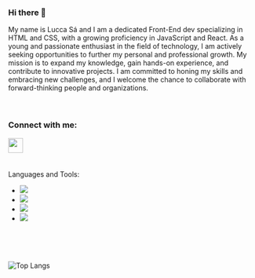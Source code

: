 ### Hi there 👋

My name is Lucca Sá and I am a dedicated Front-End dev specializing in HTML and CSS, with a growing proficiency in JavaScript and React. As a young and passionate enthusiast in the field of technology, I am actively seeking opportunities to further my personal and professional growth. My mission is to expand my knowledge, gain hands-on experience, and contribute to innovative projects. I am committed to honing my skills and embracing new challenges, and I welcome the chance to collaborate with forward-thinking people and organizations.
<br />
<br />
<br />

### Connect with me:

<a href="https://www.linkedin.com/in/lucca-sa/"/>
  <img align="left" alt"LinkedIn" width="30px" src="https://cdn-icons-png.flaticon.com/512/174/174857.png" />
</a>

<br />
<br />
<br />

Languages and Tools:
  - <img src="https://img.shields.io/badge/HTML5-E34F26?style=for-the-badge&logo=html5&logoColor=white"/>
  - <img src="https://img.shields.io/badge/CSS3-1572B6?style=for-the-badge&logo=css3&logoColor=white"/>
  - <img src="https://img.shields.io/badge/JavaScript-F7DF1E?style=for-the-badge&logo=javascript&logoColor=black"/>
  - <img src="https://img.shields.io/badge/React-20232A?style=for-the-badge&logo=react&logoColor=61DAFB"/>

<br />
<br />
<br />

![Top Langs](https://github-readme-stats.vercel.app/api/top-langs/?username=lucca-sa&layout=compact)
